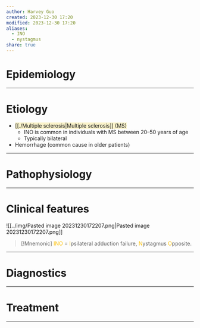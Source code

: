 ```yaml
---
author: Harvey Guo
created: 2023-12-30 17:20
modified: 2023-12-30 17:20
aliases:
  - INO
  - nystagmus
share: true
---
```

# Epidemiology


---
# Etiology
- <span style="background:rgba(240, 200, 0, 0.2)">[[./Multiple sclerosis|Multiple sclerosis]] (MS)</span>
	- INO is common in individuals with MS between 20–50 years of age
	- Typically bilateral
- Hemorrhage (common cause in older patients)

---
# Pathophysiology


---
# Clinical features
![[../img/Pasted image 20231230172207.png|Pasted image 20231230172207.png]]
>[!Mnemonic] 
><font color="#ffc000">INO</font> = <font color="#ffc000">I</font>psilateral adduction failure, <font color="#ffc000">N</font>ystagmus <font color="#ffc000">O</font>pposite.

---
# Diagnostics


---
# Treatment


---
